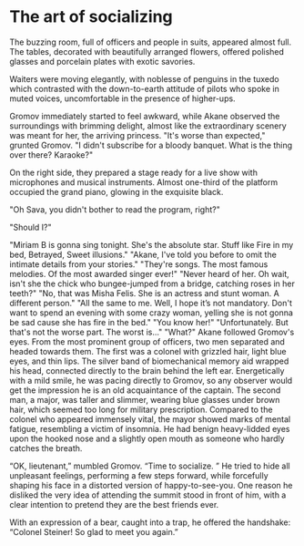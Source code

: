 # The art of socializing

The buzzing room, full of officers and people in suits, appeared almost full. The tables, decorated with beautifully arranged flowers, offered polished glasses and porcelain plates with exotic savories.

Waiters were moving elegantly, with noblesse of penguins in the tuxedo which contrasted with the down-to-earth attitude of pilots who spoke in muted voices, uncomfortable in the presence of higher-ups.

Gromov immediately started to feel awkward, while Akane observed the surroundings with brimming delight, almost like the extraordinary scenery was meant for her, the arriving princess.
"It's worse than expected," grunted Gromov. "I didn't subscribe for a bloody banquet. What is the thing over there? Karaoke?"

On the right side, they prepared a stage ready for a live show with microphones and musical instruments. Almost one-third of the platform occupied the grand piano, glowing in the exquisite black.

"Oh Sava, you didn't bother to read the program, right?"

"Should I?"

"Miriam B is gonna sing tonight. She's the absolute star. Stuff like Fire in my bed, Betrayed, Sweet illusions."
"Akane, I've told you before to omit the intimate details from your stories."
"They're songs. The most famous melodies. Of the most awarded singer ever!"
"Never heard of her. Oh wait, isn't she the chick who bungee-jumped from a bridge, catching roses in her teeth?"
"No, that was Misha Felis. She is an actress and stunt woman. A different person."
"All the same to me. Well, I hope it’s not mandatory. Don't want to spend an evening with some crazy woman, yelling she is not gonna be sad cause she has fire in the bed."
"You know her!"
"Unfortunately. But that's not the worse part. The worst is..."
"What?"
Akane followed Gromov's eyes. From the most prominent group of officers, two men separated and headed towards them. The first was a colonel with grizzled hair, light blue eyes, and thin lips. The silver band of biomechanical memory aid wrapped his head, connected directly to the brain behind the left ear. Energetically with a mild smile, he was pacing directly to Gromov, so any observer would get the impression he is an old acquaintance of the captain.
The second man, a major, was taller and slimmer, wearing blue glasses under brown hair, which seemed too long for military prescription. Compared to the colonel who appeared immensely vital, the mayor showed marks of mental fatigue, resembling a victim of insomnia. He had benign heavy-lidded eyes upon the hooked nose and a slightly open mouth as someone who hardly catches the breath.

“OK, lieutenant,” mumbled Gromov. “Time to socialize. ”
He tried to hide all unpleasant feelings, performing a few steps forward, while forcefully shaping his face in a distorted version of happy-to-see-you. One reason he disliked the very idea of attending the summit stood in front of him, with a clear intention to pretend they are the best friends ever.

With an expression of a bear, caught into a trap, he offered the handshake: “Colonel Steiner! So glad to meet you again.”
